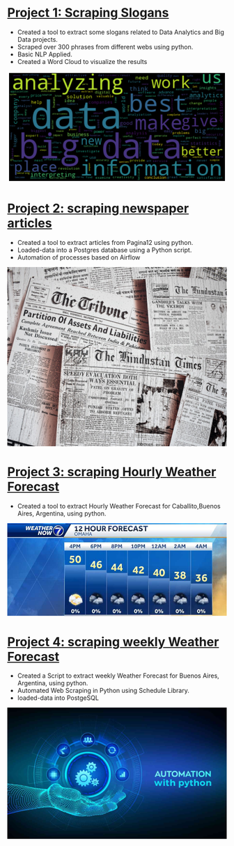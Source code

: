 
# [Project 1: Scraping Slogans](https://github.com/data-analytics-arg/Slogan_Scraper_NLP) 
* Created a tool to extract some slogans related to Data Analytics and Big Data projects.
* Scraped over 300 phrases from different webs using python.
* Basic NLP Applied. 
* Created a Word Cloud to visualize the results

![](/Images/Word_Cloud_Slogans.png)



# [Project 2: scraping newspaper articles](https://github.com/data-analytics-arg/NewsScraper) 
* Created a tool to extract articles from Pagina12 using python.
* Loaded-data into a Postgres database using a Python script.
* Automation of processes based on Airflow


![](/Images/project_2.jpeg)


# [Project 3: scraping Hourly Weather Forecast](https://github.com/data-analytics-arg/Hourly_Weather) 
* Created a tool to extract Hourly Weather Forecast for Caballito,Buenos Aires, Argentina, using python.

![](/Images/KETV_Hourly.jpg)


# [Project 4: scraping weekly Weather Forecast](https://github.com/data-analytics-arg/weekly_weather_forecast/) 
* Created a Script to extract weekly Weather Forecast for Buenos Aires, Argentina, using python.
* Automated Web Scraping in Python using Schedule Library.
* loaded-data into PostgeSQL

![](/Images/AutomatableTasks.jpg)

